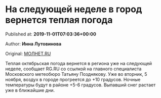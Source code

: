 
# На следующей неделе в город вернется теплая погода

Published at: **2019-11-01T07:03:36+00:00**

Author: **Инна Лутовинова**

Original: [МОЛНЕТ.RU](https://www.molnet.ru/mos/ru/culture/o_716874)

Теплая октябрьская погода вернется в региона уже на следующей неделе, сообщает RG.RU со ссылкой на главного специалиста Московского метеобюро Татьяну Позднякову.
Уже во вторник, 5 ноября, воздух в городе прогреется до +10 градусов. Ночные температуры будут в районе +5-6 градусов.
Выпавший снег растает уже в ближайшие дни.
